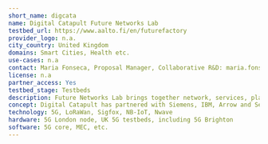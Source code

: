 ```yaml
---
short_name: digcata
name: Digital Catapult Future Networks Lab
testbed_url: https://www.aalto.fi/en/futurefactory
provider_logo: n.a.
city_country: United Kingdom
domains: Smart Cities, Health etc.
use-cases: n.a
contact: Maria Fonseca, Proposal Manager, Collaborative R&D: maria.fonseca@digicatapult.org.uk
license: n.a
partner_access: Yes
testbed_stage: Testbeds
description: Future Networks Lab brings together network, services, platform, and solutions providers in a technology-neutral space to experiment with IoT and 5G technologies. The network has enabled over 700 innovators to experiment with IoT technologies, leading to new products and services being brought to market in the UK and abroad.
concept: Digital Catapult has partnered with Siemens, IBM, Arrow and Servicenow to support the UK’s dedicated facility for leading edge network technologies: the Future Networks Lab. Alongside some of this industry’s leading players, we are helping companies of all sizes access the latest networks technologies, development opportunities and advice for practical adoption, all to help de-risk innovation and show how these technologies can be rolled out in practice, not just in theory.
technology: 5G, LoRaWan, Sigfox, NB-IoT, Nwave
hardware: 5G London node, UK 5G testbeds, including 5G Brighton
software: 5G core, MEC, etc.
---
```

